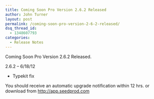 ```yaml
---
title: Coming Soon Pro Version 2.6.2 Released
author: John Turner
layout: post
permalink: /coming-soon-pro-version-2-6-2-released/
dsq_thread_id:
  - 1348607793
categories:
  - Release Notes
---
```

Coming Soon Pro Version 2.6.2 Released.

2.6.2 &#8211; 6/18/12

* Typekit fix

You should receive an automatic upgrade notification within 12 hrs. or download from <a href="http://app.seedprod.com" target="_blank">http://app.seedprod.com</a>
